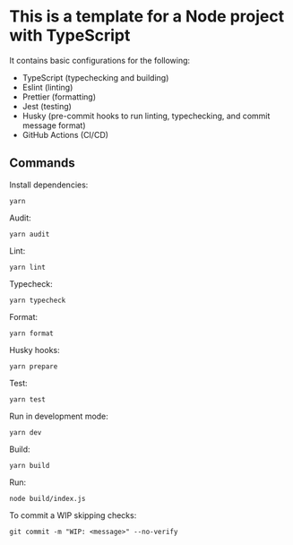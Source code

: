 # This is a template for a Node project with TypeScript

It contains basic configurations for the following:

- TypeScript (typechecking and building)
- Eslint (linting)
- Prettier (formatting)
- Jest (testing)
- Husky (pre-commit hooks to run linting, typechecking, and commit message format)
- GitHub Actions (CI/CD)

## Commands

Install dependencies:

`yarn`

Audit:

`yarn audit`

Lint:

`yarn lint`

Typecheck:

`yarn typecheck`

Format:

`yarn format`

Husky hooks:

`yarn prepare`

Test:

`yarn test`

Run in development mode:

`yarn dev`

Build:

`yarn build`

Run:

`node build/index.js`

To commit a WIP skipping checks:

`git commit -m "WIP: <message>" --no-verify`
